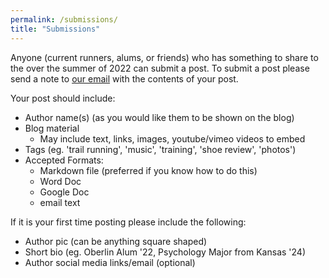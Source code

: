 ```yaml
---
permalink: /submissions/
title: "Submissions"
---
```

Anyone (current runners, alums, or friends) who has something to share to the over the summer of 2022 can submit a post. 
To submit a post please send a note to [our email](mailto:ocxcsummer@gmail.com) with the contents of your post. 

Your post should include:

- Author name(s) (as you would like them to be shown on the blog)
- Blog material
  - May include text, links, images, youtube/vimeo videos to embed 
- Tags (eg. 'trail running', 'music', 'training', 'shoe review', 'photos')
- Accepted Formats:
  - Markdown file (preferred if you know how to do this)
  - Word Doc
  - Google Doc
  - email text

If it is your first time posting please include the following:

- Author pic (can be anything square shaped)
- Short bio (eg. Oberlin Alum '22, Psychology Major from Kansas '24) 
- Author social media links/email (optional)
